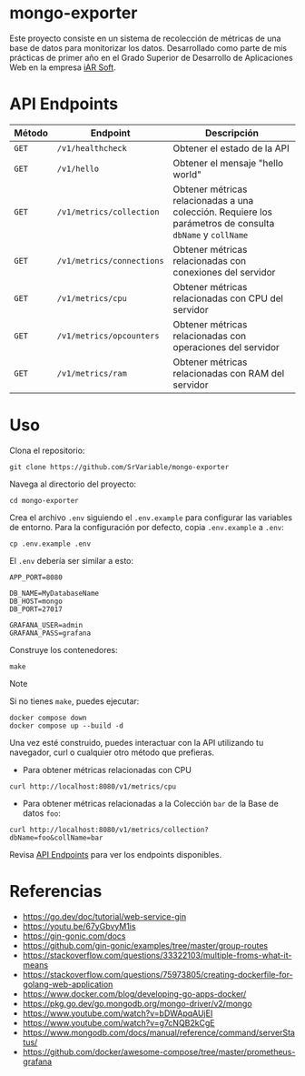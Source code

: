 # mongo-exporter

Este proyecto consiste en un sistema de recolección de métricas de una base de
datos para monitorizar los datos. Desarrollado como parte de mis prácticas de
primer año en el Grado Superior de Desarrollo de Aplicaciones Web en la empresa
[iAR Soft](https://www.iar-soft.com/).

# API Endpoints

| Método | Endpoint                  | Descripción                                                                                              |
| ------ | ------------------------- | -------------------------------------------------------------------------------------------------------- |
| `GET`  | `/v1/healthcheck`         | Obtener el estado de la API                                                                              |
| `GET`  | `/v1/hello`               | Obtener el mensaje "hello world"                                                                         |
| `GET`  | `/v1/metrics/collection`  | Obtener métricas relacionadas a una colección. Requiere los parámetros de consulta `dbName` y `collName` |
| `GET`  | `/v1/metrics/connections` | Obtener métricas relacionadas con conexiones del servidor                                                |
| `GET`  | `/v1/metrics/cpu`         | Obtener métricas relacionadas con CPU del servidor                                                       |
| `GET`  | `/v1/metrics/opcounters`  | Obtener métricas relacionadas con operaciones del servidor                                               |
| `GET`  | `/v1/metrics/ram`         | Obtener métricas relacionadas con RAM del servidor                                                       |

# Uso

Clona el repositorio:

```
git clone https://github.com/SrVariable/mongo-exporter
```

Navega al directorio del proyecto:

```
cd mongo-exporter
```

Crea el archivo `.env` siguiendo el `.env.example` para configurar las
variables de entorno. Para la configuración por defecto, copia `.env.example` a
`.env`:

```
cp .env.example .env
```

El `.env` debería ser similar a esto:

```
APP_PORT=8080

DB_NAME=MyDatabaseName
DB_HOST=mongo
DB_PORT=27017

GRAFANA_USER=admin
GRAFANA_PASS=grafana
```

Construye los contenedores:

```
make
```

> [!NOTE]
>
> Si no tienes `make`, puedes ejecutar:
>
> ```
> docker compose down
> docker compose up --build -d
> ```

Una vez esté construido, puedes interactuar con la API utilizando tu navegador,
curl o cualquier otro método que prefieras.

- Para obtener métricas relacionadas con CPU

```
curl http://localhost:8080/v1/metrics/cpu
```

- Para obtener métricas relacionadas a la Colección `bar` de la Base de datos `foo`:

```
curl http://localhost:8080/v1/metrics/collection?dbName=foo&collName=bar
```

Revisa [API Endpoints](#api-endpoints) para ver los endpoints disponibles.

# Referencias

- https://go.dev/doc/tutorial/web-service-gin
- https://youtu.be/67yGbvyM1is
- https://gin-gonic.com/docs
- https://github.com/gin-gonic/examples/tree/master/group-routes
- https://stackoverflow.com/questions/33322103/multiple-froms-what-it-means
- https://stackoverflow.com/questions/75973805/creating-dockerfile-for-golang-web-application
- https://www.docker.com/blog/developing-go-apps-docker/
- https://pkg.go.dev/go.mongodb.org/mongo-driver/v2/mongo
- https://www.youtube.com/watch?v=bDWApqAUjEI
- https://www.youtube.com/watch?v=g7cNQB2kCgE
- https://www.mongodb.com/docs/manual/reference/command/serverStatus/
- https://github.com/docker/awesome-compose/tree/master/prometheus-grafana
